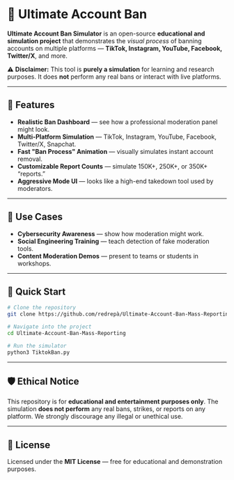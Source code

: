 # 🚫 Ultimate Account Ban

**Ultimate Account Ban Simulator** is an open-source **educational and simulation project** that demonstrates the *visual process* of banning accounts on multiple platforms — **TikTok, Instagram, YouTube, Facebook, Twitter/X**, and more.

⚠ **Disclaimer:** This tool is **purely a simulation** for learning and research purposes. It does **not** perform any real bans or interact with live platforms.

---

## 🌟 Features

* **Realistic Ban Dashboard** — see how a professional moderation panel might look.
* **Multi-Platform Simulation** — TikTok, Instagram, YouTube, Facebook, Twitter/X, Snapchat.
* **Fast "Ban Process" Animation** — visually simulates instant account removal.
* **Customizable Report Counts** — simulate 150K+, 250K+, or 350K+ “reports.”
* **Aggressive Mode UI** — looks like a high-end takedown tool used by moderators.

---

## 📂 Use Cases

* **Cybersecurity Awareness** — show how moderation might work.
* **Social Engineering Training** — teach detection of fake moderation tools.
* **Content Moderation Demos** — present to teams or students in workshops.

---

## 🚀 Quick Start

```bash
# Clone the repository
git clone https://github.com/redrepà/Ultimate-Account-Ban-Mass-Reporting.git

# Navigate into the project
cd Ultimate-Account-Ban-Mass-Reporting

# Run the simulator
python3 TiktokBan.py
```

---

## 🛡 Ethical Notice

This repository is for **educational and entertainment purposes only**.
The simulation **does not perform** any real bans, strikes, or reports on any platform.
We strongly discourage any illegal or unethical use.

---

## 📜 License

Licensed under the **MIT License** — free for educational and demonstration purposes.
